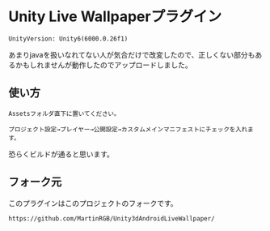 # Unity Live Wallpaperプラグイン
```
UnityVersion: Unity6(6000.0.26f1)
```
あまりjavaを扱いなれてない人が気合だけで改変したので、正しくない部分もあるかもしれませんが動作したのでアップロードしました。

## 使い方
```
Assetsフォルダ直下に置いてください。

プロジェクト設定→プレイヤー→公開設定→カスタムメインマニフェストにチェックを入れます。
```

恐らくビルドが通ると思います。

## フォーク元
このプラグインはこのプロジェクトのフォークです。
```
https://github.com/MartinRGB/Unity3dAndroidLiveWallpaper/
```
